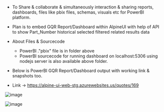 * To Share & collaborate & simultaneously interaction & sharing reports, dashboards, files like pbix files, schemas, visuals etc for PowerBI platform. 
* Plan is to embed GQR Report/Dashboard within AlpineUI with help of API to show Part_Number historical selected filtered related results data

* About Files & Sourcecode
  * PowerBI ."pbix" file is in folder above
  * PowerBI sourcecode for running dashboard on localhost:5306 using nodejs server is also available above folder. 

* Below is PowerBI GQR Report/Dashboard output with working link & snapshots too.
* Link -> https://alpine-ui-web-stg.azurewebsites.us/quotes/169

![image](https://github.com/user-attachments/assets/45c1308b-e9f4-4f6a-9e64-a54d0d579970)

![image](https://github.com/user-attachments/assets/aeeb9d54-ff61-4b78-99e1-185cbf7bb54b)
